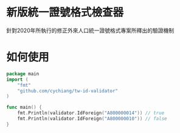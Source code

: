 # 新版統一證號格式檢查器
針對2020年所執行的修正外來人口統一證號格式專案所釋出的驗證機制

# 如何使用
```go
package main
import (
    "fmt"
    "github.com/cychiang/tw-id-validator"
)

func main() {
    fmt.Println(validator.IdForeign("A800000014")) // true
    fmt.Println(validator.IdForeign("A800000010")) // false
}
```

